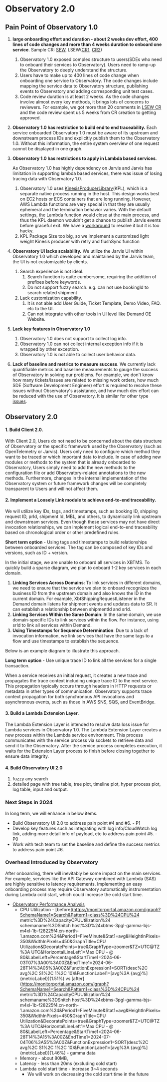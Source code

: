 # Observatory 2.0

## Pain Point of Observatory 1.0

1. **large onboarding effort and duration - about 2 weeks dev effort, 400 lines of code changes and more than 4 weeks duration to onboard one service**. Sample CR: [SEW](https://code.amazon.com/reviews/CR-103590819/revisions/4#/details), LSEW([CR1](https://code.amazon.com/reviews/CR-112717284/revisions/4#/details), [CR2](https://code.amazon.com/reviews/CR-113080776/revisions/3#/details))
   1. Observatory 1.0 exposed complex structure to users(SDEs who need to onboard their services to Observatory). Users need to ramp-up the Observatory to deeply understand the structure.
   2. Users have to make up to 400 lines of code change when onboarding one service to Observatory. The code changes include mapping the service data to Observatory structure, publishing events to Observatory and adding corresponding unit test cases.
   3. Code review duration is at least 2 weeks. As the code changes involve almost every key methods, it brings lots of concerns to reviewers. For example, we got more than 20 comments in [LSEW CR](https://code.amazon.com/reviews/CR-113080776/revisions/3#/audit_log) and the code review spent us 5 weeks from CR creation to getting approved.
2. **Observatory 1.0 has restriction to build end to end traceability.** Each service onboarded Observatory 1.0 must be aware of its upstream and downstream process IDs and explicitly publish them to the Observatory 1.0. Without this information, the entire system overview of one request cannot be displayed in one graph.
3. **Observatory 1.0 has restrictions to apply in Lambda based services**. 

   As Observatory 1.0 has highly dependency on Jarvis and Jarvis has limitation in supporting lambda based services, there was issue of losing tracing data with Observatory 1.0. 

   1. Observatory 1.0 uses [KinesisProducerLibrary](https://w.amazon.com/bin/view/KinesisProducerLibrary/)(KPL), which is a separate native process running in the host. This design works best on EC2 hosts or ECS containers that are long running. However, AWS Lambda functions are very special in that they are usually ephemeral and the termination behavior varies. With the default settings, the Lambda function would close at the main process, and thus the KPL daemon wouldn't get a chance to publish Jarvis events before graceful exit. We have a [workaround](https://quip-amazon.com/kIj6AZTE4s7m/SAS-Data-Lost-Issue#temp:C:NeZ0da5effcb00144938cfea8e03) to resolve it but it is too hacky. 
   2. KPL Package Size too big, so we implement a customized light weight Kinesis producer with retry and flushSync function 
4. **Observatory UI lacks scalability.** We utilize the Jarvis UI within Observatory 1.0 which developed and maintained by the Jarvis team, the UI is not customizable by clients.
   1. Search experience is not ideal.
      1. Search function is quite cumbersome, requiring the addition of prefixes before keywords.
      2. Do not support fuzzy search. e.g. can not use bookingId to search related shipment
   2. Lack customization capability. 
      1. It is not able add User Guide, Ticket Template, Demo Video, FAQ. etc to the UI.
      2. Can not integrate with other tools in UI level like Demand OE Website.
5. **Lack key features in Observatory 1.0**
   1. Observatory 1.0 does not support to collect log info.
   2. Observatory 1.0 can not collect internal exception info if it is wrapped by other exception.
   3. Observatory 1.0 is not able to collect user behavior data.
6. **Lack of baseline and metrics to measure success**. We currently lack quantifiable metrics and baseline measurements to gauge the success of Observatory in solving our problems. For example, we don't know how many tickets/issues are related to missing work orders, how much SDE (Software Development Engineer) effort is required to resolve these issues without Observatory's assistance, and how much dev effort can be reduced with the use of Observatory. It is similar for other type [issues](https://quip-amazon.com/I799AtoI0ibF/Observatory#temp:C:BFK75b80b23ce5e47dc8fe25a7ca).

## Observatory 2.0

#### 1. Build Client 2.0. 

With Client 2.0, Users do not need to be concerned about the data structure of Observatory or the specific framework used by the Observatory (such as OpenTelemetry or Jarvis). Users only need to configure which method they want to be traced or which important data to include.
In case of adding new modules or methods to the system that is already onboarded to Observatory, Users simply need to add the new methods to the configuration file or add Observatory-related annotations to the new methods.
Furthermore, changes in the internal implementation of the Observatory system or future framework changes will be completely transparent to Users and will not affect them.

#### 2. Implement  a Loosely Link module to achieve end-to-end traceability.

We will utilize key IDs, tags, and timestamps, such as booking ID, shipping request ID, prId, shipment Id, MBL, and others, to dynamically link upstream and downstream services. Even though these services may not have direct invocation relationships, we can implement logical end-to-end traceability based on chronological order or other predefined rules.

**Short term option** - Using tags and timestamps to build relationships between onboarded services. The tag can be composed of key IDs and versions, such as ID + version.

In the initial stage, we are unable to onboard all services in XBTMS. To quickly build a sparse diagram, we plan to onboard 1-2 key services in each domain.

1. **Linking Services Across Domains**: To link services in different domains, we need to ensure that the service we plan to onboard recognizes the business ID from the upstream domain and also knows the ID in the current domain. For example, XbtShippingRequestListener in the Demand domain listens for shipment events and updates data to SR. It can establish a relationship between shipmentId and srId.
2. **Linking Services Within the Same Domain**: In the same domain, we use domain-specific IDs to link services within the flow. For instance, using srId to link all services within Demand.
3. **Using Timestamps for Sequence Determination**: Due to a lack of invocation information, we link services that have the same tags to a flow and use timestamps to establish the sequence.

Below is an example diagram to illustrate this approach.

**Long term option** - Use unique trace ID to link all the services for a single transaction. 

When a service receives an initial request, it creates a new trace and propagates the trace context including unique trace ID to the next service. This propagation typically occurs through headers in HTTP requests or metadata in other types of communication. Observatory supports trace context propagation for both synchronous API invocations and asynchronous events, such as those in AWS SNS, SQS, and EventBridge.

#### 3. Build a Lambda Extension Layer.

The Lambda Extension Layer is intended to resolve data loss issue for Lambda services in Observatory 1.0. The Lambda Extension Layer creates a new process within the Lambda service environment. This process communicates with the service process via sockets to retrieve data and send it to the Observatory. After the service process completes execution, it waits for the Extension Layer process to finish before closing together to ensure data integrity.

#### 4. Build Observatory UI 2.0

1. fuzzy any search
2. detailed page with tree table, tree plot, timeline plot, hyper process plot, log table, input and output.

### Next Steps in 2024

In long term, we will enhance in below items.

- Build Observatory UI 2.0 to address pain point #4 and #6. - P1
- Develop key features such as integrating with log info/CloudWatch log link, adding more detail info of payload, etc to address pain point #5. - P0
- Work with tech team to set the baseline and define the success metrics to address pain point #6.

### Overhead Introduced by Observatory

After onboarding, there will inevitably be some impact on the main services. For example, services like the API Gateway combined with Lambda (SAS) are highly sensitive to latency requirements. Implementing an easy onboarding process may require Observatory automatically instrumentation during Lambda cold start, which could increase the cold start time.

- [Observatory Performance Analysis](https://quip-amazon.com/pOglAFSLOS5I)
  - CPU Utilization - [before](https://monitorportal.amazon.com/igraph?SchemaName1=Search&Pattern1=class%3D%24CPU%24 metric%3D%24CapacityCPUUtilization%24 schemaname%3DSnitch host%3D%24xbtms-3pgl-gamma-bjs-m4xl-1b-f28225f4.cn-north-1.amazon.com%24&Period1=FiveMinute&Stat1=avg&HeightInPixels=350&WidthInPixels=450&GraphTitle=CPU Utilization&DecoratePoints=true&GraphType=zoomer&TZ=UTC@TZ%3A UTC&HorizontalLineLeft1=Max CPU - @ 80&LabelLeft=Percentage&StartTime1=2024-06-03T07%3A00%3A00Z&EndTime1=2024-06-28T14%3A05%3A00Z&FunctionExpression1=SORT(desc%2C avg%2C S1%2C 1%2C 10)&FunctionLabel1=[avg%3A {avg}%] {metricLabel})(1.51%) vs [after](https://monitorportal.amazon.com/igraph?SchemaName1=Search&Pattern1=class%3D%24CPU%24 metric%3D%24CapacityCPUUtilization%24 schemaname%3DSnitch host%3D%24xbtms-3pgl-gamma-bjs-m4xl-1b-f28225f4.cn-north-1.amazon.com%24&Period1=FiveMinute&Stat1=avg&HeightInPixels=350&WidthInPixels=450&GraphTitle=CPU Utilization&DecoratePoints=true&GraphType=zoomer&TZ=UTC@TZ%3A UTC&HorizontalLineLeft1=Max CPU - @ 80&LabelLeft=Percentage&StartTime1=2024-06-28T14%3A15%3A00Z&EndTime1=2024-07-04T06%3A55%3A00Z&FunctionExpression1=SORT(desc%2C avg%2C S1%2C 1%2C 10)&FunctionLabel1=[avg%3A {avg}%] {metricLabel})(1.46%) - gamma data  
  - Memory - about 80MB, 
  - Latency - less than 20ms (excluding cold start)
  - Lambda cold start time -  increase 3~4 seconds
    - We will work on decreasing the cold start time in the future